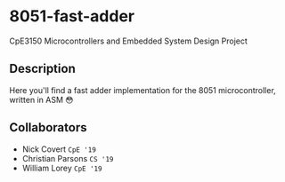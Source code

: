 # 8051-fast-adder
CpE3150 Microcontrollers and Embedded System Design Project

## Description
Here you'll find a fast adder implementation for the 8051 microcontroller, written in ASM :flushed: 

## Collaborators
* Nick Covert `CpE '19`
* Christian Parsons `CS '19`
* William Lorey `CpE '19`
